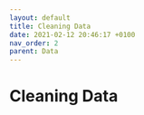 ```yaml
---
layout: default
title: Cleaning Data
date: 2021-02-12 20:46:17 +0100
nav_order: 2
parent: Data
---
```


# Cleaning Data



